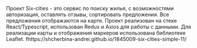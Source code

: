 Проект Six-cities - это сервис по поиску жилья, с возможностями авторизация, оставлять отзывы, сортировать предложения. Все предложения отображаются на карте. Проект реализован на стеке React/Typescript, использован Redux и Axios для работы с данными. Для реализации карты и отображения маркеров использована библиотеке Leaflet. 
fhttps://shcherbina-andrei.github.io/1845009-six-cities-simple-11/
